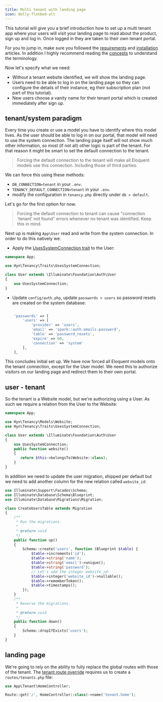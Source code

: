 ```yaml
---
title: Multi tenant with landing page
icon: dolly-flatbed-alt
---
```

This tutorial will give you a brief introduction how to set up
a multi tenant app where your users will visit your landing page
to read about the product, sign up and log in. Once logged in
they are taken to their own tenant portal.

For you to jump in, make sure you followed the [requirements][1] and
[installation][2] articles. In addition I highly recommend reading
the [concepts][3] to understand the terminology.

Now let's specify what we need:

- Without a tenant website identified, we will show the landing page.
- Users need to be able to log in on the landing page so they can configure
the details of their instance, eg their subscription plan (not part of this
tutorial).
- New users choose a vanity name for their tenant portal which is created
immediately after sign up.

## tenant/system paradigm

Every time you create or use a model you have to identify where this
model lives. As the user should be able to log in on our portal, that model
will need to use the system connection. The landing page itself will not
show much other information, so most (if not all) other logic is part
of the tenant. For that reason it might be smart to set the
default connection to the tenant.

> Forcing the default connection to the tenant will make all Eloquent models
use this connection. Including those of third parties. 

We can force this using these methods:

- `DB_CONNECTION=tenant` in your `.env`.
- `TENANCY_DEFAULT_CONNECTION=tenant` in your `.env`.
- modify the configuration  in `tenancy.php` directly under `db > default`. 

Let's go for the first option for now.

> Forcing the default connection to tenant can cause "connection 'tenant' not found"
errors whenever no tenant was identified. Keep this in mind.

Next up is making `App\User` read and write from the system connection. In order to do this
natively we:

- Apply the [UsesSystemConnection trait][4] to the User:
```php
namespace App;

use Hyn\Tenancy\Traits\UsesSystemConnection;

class User extends \Illuminate\Foundation\Auth\User
{
    use UsesSystemConnection;
}
```
- Update `config/auth.php`, update `passwords > users` so password resets
are created on the system database:
```php

    'passwords' => [
        'users' => [
            'provider' => 'users',
            'email' => 'spark::auth.emails.password',
            'table' => 'password_resets',
            'expire' => 60,
            'connection' => 'system'
        ],
    ],
```

This concludes initial set up. We have now forced all Eloquent models onto
the tenant connection, except for the User model. We need this to authorize 
visitors on our landing page and redirect them to their own portal.

## user - tenant

So the tenant is a Website model, but we're authorizing using a User. As such we
require a relation from the User to the Website:

 ```php
 namespace App;
 
 use Hyn\Tenancy\Models\Website;
 use Hyn\Tenancy\Traits\UsesSystemConnection;
 
 class User extends \Illuminate\Foundation\Auth\User
 {
     use UsesSystemConnection;
     public function website() 
     {
        return $this->belongsTo(Website::class);
     }
 }
 ```
 
 In addition we need to update the user migration, shipped per default
 but we need to add another column for the new relation called `website_id`:
 
 ```php
 use Illuminate\Support\Facades\Schema;
 use Illuminate\Database\Schema\Blueprint;
 use Illuminate\Database\Migrations\Migration;
 
 class CreateUsersTable extends Migration
 {
     /**
      * Run the migrations.
      *
      * @return void
      */
     public function up()
     {
         Schema::create('users', function (Blueprint $table) {
             $table->increments('id');
             $table->string('name');
             $table->string('email')->unique();
             $table->string('password');
             // Let's add the integer website_id:
             $table->integer('website_id')->nullable();
             $table->rememberToken();
             $table->timestamps();
         });
     }
     /**
      * Reverse the migrations.
      *
      * @return void
      */
     public function down()
     {
         Schema::dropIfExists('users');
     }
 }
 ```

## landing page

We're going to rely on the ability to fully replace the global routes
with those of the tenant. The [tenant route override][5] requires us to
create a `routes/tenants.php` file:

```php
use App\Tenant\HomeController;

Route::get('/', HomeController::class)->name('tenant.home');
```

[1]: requirements
[2]: installation
[3]: concepts
[4]: models#traits
[5]: fallback#tenant-routes-override
